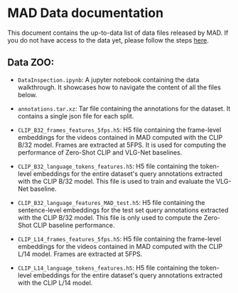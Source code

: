# MAD Data documentation
This document contains the up-to-data list of data files released by MAD. 
If you do not have access to the data yet, please follow the steps [here](../README.md/#Request-access-to-the-MAD-dataset).

## Data ZOO:
- `DataInspection.ipynb`: A jupyter notebook containing the data walkthrough. It showcases how to navigate the content of all the files below. 

- `annotations.tar.xz`: Tar file containing the annotations for the dataset. It contains a single json file for each split. 

- `CLIP_B32_frames_features_5fps.h5`: H5 file containing the frame-level embeddings for the videos contained in MAD computed with the CLIP B/32 model. Frames are extracted at 5FPS. It is used for computing the performance of Zero-Shot CLIP and VLG-Net baselines. 

- `CLIP_B32_language_tokens_features.h5`: H5 file containing the token-level embeddings for the entire dataset's query annotations extracted with the CLIP B/32 model. This file is used to train and evaluate the VLG-Net baseline. 

- `CLIP_B32_language_features_MAD_test.h5`: H5 file containing the sentence-level embeddings for the test set query annotations extracted with the CLIP B/32 model. This file is only used to compute the Zero-Shot CLIP baseline performance. 

- `CLIP_L14_frames_features_5fps.h5`: H5 file containing the frame-level embeddings for the videos contained in MAD computed with the CLIP L/14 model. Frames are extracted at 5FPS. 

- `CLIP_L14_language_tokens_features.h5`: H5 file containing the token-level embeddings for the entire dataset's query annotations extracted with the CLIP L/14 model. 

